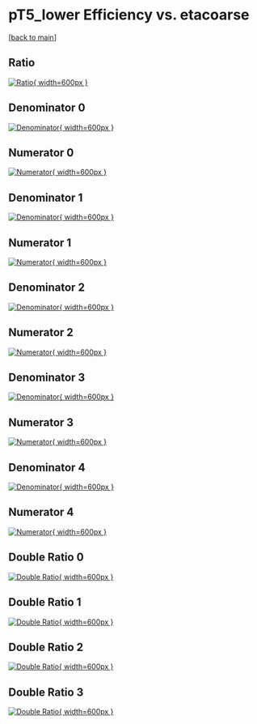# pT5_lower Efficiency vs. etacoarse

[[back to main](./)]



## Ratio

[![Ratio](../mtv/var/pT5_lower_base_211_-1_eff_etacoarse.png){ width=600px }](../mtv/var/pT5_lower_base_211_-1_eff_etacoarse.pdf)

## Denominator 0

[![Denominator](../mtv/den/pT5_lower_base_211_-1_eff_etacoarse_den0.png){ width=600px }](../mtv/den/pT5_lower_base_211_-1_eff_etacoarse_den0.pdf)

## Numerator 0

[![Numerator](../mtv/num/pT5_lower_base_211_-1_eff_etacoarse_num0.png){ width=600px }](../mtv/num/pT5_lower_base_211_-1_eff_etacoarse_num0.pdf)

## Denominator 1

[![Denominator](../mtv/den/pT5_lower_base_211_-1_eff_etacoarse_den1.png){ width=600px }](../mtv/den/pT5_lower_base_211_-1_eff_etacoarse_den1.pdf)

## Numerator 1

[![Numerator](../mtv/num/pT5_lower_base_211_-1_eff_etacoarse_num1.png){ width=600px }](../mtv/num/pT5_lower_base_211_-1_eff_etacoarse_num1.pdf)

## Denominator 2

[![Denominator](../mtv/den/pT5_lower_base_211_-1_eff_etacoarse_den2.png){ width=600px }](../mtv/den/pT5_lower_base_211_-1_eff_etacoarse_den2.pdf)

## Numerator 2

[![Numerator](../mtv/num/pT5_lower_base_211_-1_eff_etacoarse_num2.png){ width=600px }](../mtv/num/pT5_lower_base_211_-1_eff_etacoarse_num2.pdf)

## Denominator 3

[![Denominator](../mtv/den/pT5_lower_base_211_-1_eff_etacoarse_den3.png){ width=600px }](../mtv/den/pT5_lower_base_211_-1_eff_etacoarse_den3.pdf)

## Numerator 3

[![Numerator](../mtv/num/pT5_lower_base_211_-1_eff_etacoarse_num3.png){ width=600px }](../mtv/num/pT5_lower_base_211_-1_eff_etacoarse_num3.pdf)

## Denominator 4

[![Denominator](../mtv/den/pT5_lower_base_211_-1_eff_etacoarse_den4.png){ width=600px }](../mtv/den/pT5_lower_base_211_-1_eff_etacoarse_den4.pdf)

## Numerator 4

[![Numerator](../mtv/num/pT5_lower_base_211_-1_eff_etacoarse_num4.png){ width=600px }](../mtv/num/pT5_lower_base_211_-1_eff_etacoarse_num4.pdf)

## Double Ratio 0

[![Double Ratio](../mtv/ratio/pT5_lower_base_211_-1_eff_etacoarse_ratio0.png){ width=600px }](../mtv/ratio/pT5_lower_base_211_-1_eff_etacoarse_ratio0.pdf)

## Double Ratio 1

[![Double Ratio](../mtv/ratio/pT5_lower_base_211_-1_eff_etacoarse_ratio1.png){ width=600px }](../mtv/ratio/pT5_lower_base_211_-1_eff_etacoarse_ratio1.pdf)

## Double Ratio 2

[![Double Ratio](../mtv/ratio/pT5_lower_base_211_-1_eff_etacoarse_ratio2.png){ width=600px }](../mtv/ratio/pT5_lower_base_211_-1_eff_etacoarse_ratio2.pdf)

## Double Ratio 3

[![Double Ratio](../mtv/ratio/pT5_lower_base_211_-1_eff_etacoarse_ratio3.png){ width=600px }](../mtv/ratio/pT5_lower_base_211_-1_eff_etacoarse_ratio3.pdf)

